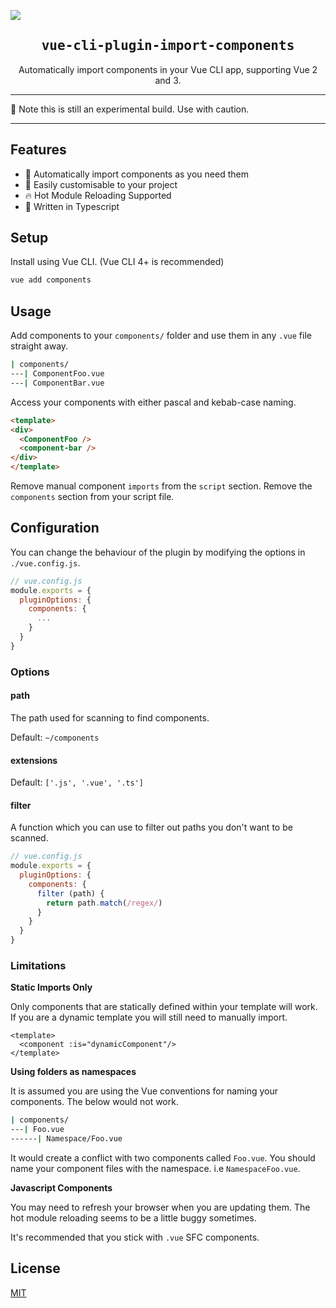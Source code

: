 ![](https://laravel-og.beyondco.de/Import%20Components.png?theme=light&packageManager=vue+add&packageName=import+components&pattern=texture&style=style_1&description=Automatically+import+components+in+your+Vue+CLI+app.&md=1&showWatermark=0&fontSize=100px&images=collection)

<h2 align='center'><samp>vue-cli-plugin-import-components</samp></h2>

<p align='center'>Automatically import components in your Vue CLI app, supporting Vue 2 and 3.</p>


---

:construction_worker: Note this is still an experimental build. Use with caution.

---

## Features

- :mage: Automatically import components as you need them
- :wrench: Easily customisable to your project
- :fire: Hot Module Reloading Supported
- :triangular_ruler: Written in Typescript

## Setup

Install using Vue CLI. (Vue CLI 4+ is recommended)

```bash
vue add components
```

## Usage

Add components to your `components/` folder and use them in any `.vue` file straight away.

```bash
| components/
---| ComponentFoo.vue
---| ComponentBar.vue
```

Access your components with either pascal and kebab-case naming.

```html
<template>
<div>
  <ComponentFoo />
  <component-bar />
</div>
</template>
```

Remove manual component `imports` from the `script` section. Remove the `components` section
from your script file.


## Configuration

You can change the behaviour of the plugin by modifying the options in `./vue.config.js`. 

```js
// vue.config.js
module.exports = {
  pluginOptions: {
    components: {
      ...
    }
  }
}
```

### Options

#### path

The path used for scanning to find components.

Default: `~/components`

#### extensions

Default: `['.js', '.vue', '.ts']`

#### filter

A function which you can use to filter out paths you don't want to be scanned.

```js
// vue.config.js
module.exports = {
  pluginOptions: {
    components: {
      filter (path) {
        return path.match(/regex/)
      }
    }
  }
}
```


### Limitations

**Static Imports Only**

Only components that are statically defined within your template will work. If you are a dynamic template you will still
need to manually import.

```vue
<template>
  <component :is="dynamicComponent"/>
</template>
```

**Using folders as namespaces**

It is assumed you are using the Vue conventions for naming your components. The below would not work.

```bash
| components/
---| Foo.vue
------| Namespace/Foo.vue
```

It would create a conflict with two components called `Foo.vue`. You should name your component files with the namespace.
i.e `NamespaceFoo.vue`.

**Javascript Components**

You may need to refresh your browser when you are updating them. The hot module reloading 
seems to be a little buggy sometimes.

It's recommended that you stick with `.vue` SFC components.

## License

[MIT](LICENSE)
